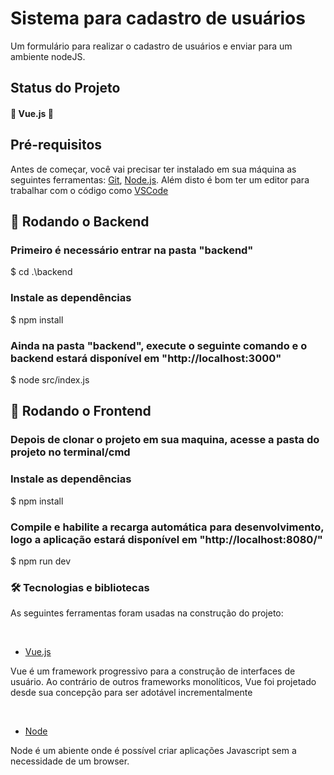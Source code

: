 <h1>Sistema para cadastro de usuários</h1>
<p>Um formulário para realizar o cadastro de usuários e enviar para um ambiente nodeJS.</p>


<h2>Status do Projeto</h2>
<h4> 
	🚧  Vue.js 🚀
</h4>

<h2>Pré-requisitos</h2>
<p>
Antes de começar, você vai precisar ter instalado em sua máquina as seguintes ferramentas:
<a href="https://git-scm.com">Git</a>, <a href="https://nodejs.org/en/">Node.js</a>. 
Além disto é bom ter um editor para trabalhar com o código como <a href="https://code.visualstudio.com/">VSCode</a>
</p>

<h2>🎲 Rodando o Backend</h2>

<h3>Primeiro é necessário entrar na pasta "backend"</h3>
$ cd .\backend

<h3>Instale as dependências</h3>
$ npm install

<h3>Ainda na pasta "backend", execute o seguinte comando e o backend estará disponível em "http://localhost:3000"</h3>
$ node src/index.js

<h2>🎲 Rodando o Frontend</h2>

<h3>Depois de clonar o projeto em sua maquina, acesse a pasta do projeto no terminal/cmd</h3>
<h3>Instale as dependências</h3>
$ npm install

<h3>Compile e habilite a recarga automática para desenvolvimento, logo a aplicação estará disponível em "http://localhost:8080/"</h3>
$ npm run dev


<h3>🛠 Tecnologias e bibliotecas</h3>
<p>As seguintes ferramentas foram usadas na construção do projeto:</p>
<br>

- [Vue.js](https://br.vuejs.org/)
<p>Vue é um framework progressivo para a construção de interfaces de usuário. Ao contrário de outros frameworks monolíticos, Vue foi projetado desde sua concepção para ser adotável incrementalmente<p>
<br>

- [Node](https://nodejs.org/en/)
<p>Node é um abiente onde é possível criar aplicações Javascript sem a necessidade de um browser.<p>
<br>